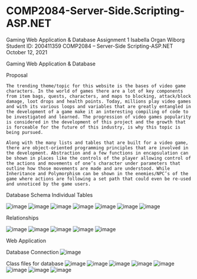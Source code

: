 # COMP2084-Server-Side.Scripting-ASP.NET
Gaming Web Application & Database 
Assignment 1
Isabella Organ Wiborg
Student ID: 200411359
COMP2084 – Server-Side Scripting-ASP.NET
October 12, 2021

Gaming Web Application & Database 

Proposal 

    The trending theme/topic for this website is the bases of video game characters. In the world of games there are a lot of key components from item bags, quests, characters, and maps to blocking, attack/block damage, loot drops and health points. Today, millions play video games and with its various loops and variables that are greatly entangled in the development of a game make it an interesting compiling of code to be investigated and learned. The progression of video games popularity is considered in the development of this project and the growth that is forceable for the future of this industry, is why this topic is being pursued.  
    
    Along with the many lists and tables that are built for a video game, there are object-oriented programming principles that are involved in the development. Abstraction and a few functions in encapsulation can be shown in places like the controls of the player allowing control of the actions and movements of one’s character under parameters that outline how those movements are made and are understood. While Inheritance and Polymorphism can be shown in the enemies/NPC’s of the game where actions are following a set path that could even be re-used and unnoticed by the game users. 
    
Database Schema 
	Individual Tables
 
  ![image](https://user-images.githubusercontent.com/77988677/137042829-aedb2d7d-f71b-4bf1-afe6-6317bc895ee9.png)
  ![image](https://user-images.githubusercontent.com/77988677/137042866-ee896acd-a5d2-4466-b71f-128b46fc881c.png)
  ![image](https://user-images.githubusercontent.com/77988677/137042886-4ce35237-21e9-4c62-96da-89c768ba0c37.png)
  ![image](https://user-images.githubusercontent.com/77988677/137042898-82287ef5-9ec3-4e1d-bc50-ec51e244a9d7.png)
  ![image](https://user-images.githubusercontent.com/77988677/137042912-bbdc5500-5331-487f-99e9-60236c06ff5d.png)
  ![image](https://user-images.githubusercontent.com/77988677/137042930-a9654255-5ab7-4788-a304-6b5531957d4e.png)
  ![image](https://user-images.githubusercontent.com/77988677/137042941-27a3d5cb-76fe-467b-b019-ec7b818be05b.png)

  Relationships
  
   ![image](https://user-images.githubusercontent.com/77988677/137042987-6506c39e-d33b-4c3f-9867-9847b7eff8c1.png)
   ![image](https://user-images.githubusercontent.com/77988677/137043002-74bfcdf1-108f-4371-b4a9-b9dcd6ab853f.png)
   ![image](https://user-images.githubusercontent.com/77988677/137043013-0a9ed54c-48d8-4efa-804d-2f636b269069.png)
   ![image](https://user-images.githubusercontent.com/77988677/137043023-ca4c788c-9e93-4cd2-a233-7d1f1ebc5247.png)
   ![image](https://user-images.githubusercontent.com/77988677/137043038-01fac5c6-fb0a-4424-a0ce-6c7702686f4b.png)


Web Application 

 Database Connection
   ![image](https://user-images.githubusercontent.com/77988677/137060761-8ae32fb8-3831-40cd-ad8a-3c9b910f53d7.png)
   
   Class files for database 
  	![image](https://user-images.githubusercontent.com/77988677/137060989-63c57f5d-90e8-494f-9df8-2a87f4cac4e3.png)
 	![image](https://user-images.githubusercontent.com/77988677/137061011-cd47b394-a4e8-49fb-88fb-705a6adda135.png)
 	![image](https://user-images.githubusercontent.com/77988677/137061022-2ce1de94-78f1-4710-8dff-fb1a7abeb9ce.png)
	![image](https://user-images.githubusercontent.com/77988677/137061043-80e8bc94-d749-4f8e-b3bd-7e1a587b93eb.png)
 	![image](https://user-images.githubusercontent.com/77988677/137061101-6e88cbea-4b7c-459d-8a50-8def7cf11f68.png)
 	![image](https://user-images.githubusercontent.com/77988677/137061122-f04d8a9a-a3cf-4073-a49d-a3b34ee4f057.png)
 	![image](https://user-images.githubusercontent.com/77988677/137061153-44471088-5341-490f-a992-32dedf7cdb92.png)
 	![image](https://user-images.githubusercontent.com/77988677/137061170-6c54963d-aed8-4400-892c-e7b466cec04a.png)







  


  

